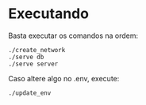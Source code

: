 # Executando
Basta executar os comandos na ordem:
```
./create_network
./serve db
./serve server
```

Caso altere algo no .env, execute:
```
./update_env
```